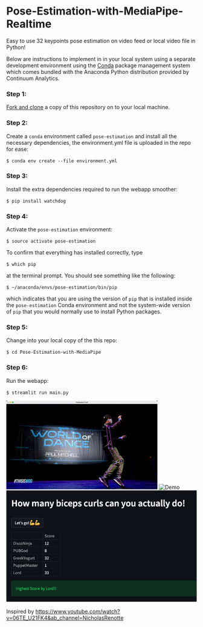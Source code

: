 # Pose-Estimation-with-MediaPipe-Realtime
Easy to use 32 keypoints pose estimation on video feed or local video file in Python!


Below are instructions to implement in in your local system using a separate development environment using the [Conda](http://conda.pydata.org/docs/index.html) package management system which comes bundled with the Anaconda Python distribution provided by Continuum Analytics.

### Step 1:
[Fork and clone](https://github.com/siddharthksah/Pose-Estimation-with-MediaPipe) a copy of this repository on to your local machine.

### Step 2:
Create a `conda` environment called `pose-estimation` and install all the necessary dependencies, the environment.yml file is uploaded in the repo for ease:

    $ conda env create --file environment.yml
    
### Step 3:
Install the extra dependencies required to run the webapp smoother:

    $ pip install watchdog

### Step 4:
Activate the `pose-estimation` environment:

    $ source activate pose-estimation

To confirm that everything has installed correctly, type

    $ which pip

at the terminal prompt. You should see something like the following:

    $ ~/anaconda/envs/pose-estimation/bin/pip

which indicates that you are using the version of `pip` that is installed inside the `pose-estimation` Conda environment and not the system-wide version of `pip` that you would normally use to install Python packages.

### Step 5:
Change into your local copy of the this repo:

    $ cd Pose-Estimation-with-MediaPipe

### Step 6:
Run the webapp:

    $ streamlit run main.py


![Dance](assets/dance.gif)
![Demo](assets/demo.gif)
![Score](assets/score.png)




Inspired by https://www.youtube.com/watch?v=06TE_U21FK4&ab_channel=NicholasRenotte

